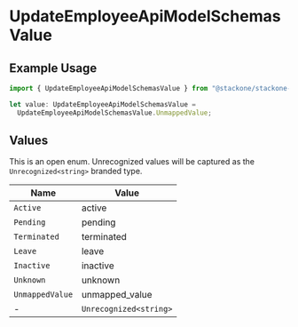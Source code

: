# UpdateEmployeeApiModelSchemasValue

## Example Usage

```typescript
import { UpdateEmployeeApiModelSchemasValue } from "@stackone/stackone-client-ts/sdk/models/shared";

let value: UpdateEmployeeApiModelSchemasValue =
  UpdateEmployeeApiModelSchemasValue.UnmappedValue;
```

## Values

This is an open enum. Unrecognized values will be captured as the `Unrecognized<string>` branded type.

| Name                   | Value                  |
| ---------------------- | ---------------------- |
| `Active`               | active                 |
| `Pending`              | pending                |
| `Terminated`           | terminated             |
| `Leave`                | leave                  |
| `Inactive`             | inactive               |
| `Unknown`              | unknown                |
| `UnmappedValue`        | unmapped_value         |
| -                      | `Unrecognized<string>` |